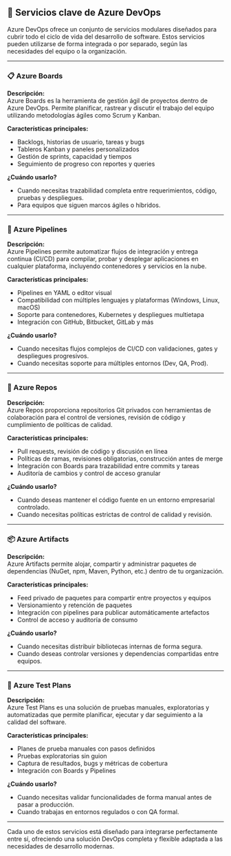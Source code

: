 ## 🧰 Servicios clave de Azure DevOps

Azure DevOps ofrece un conjunto de servicios modulares diseñados para cubrir todo el ciclo de vida del desarrollo de software. Estos servicios pueden utilizarse de forma integrada o por separado, según las necesidades del equipo o la organización.

---

### 📋 Azure Boards

**Descripción:**  
Azure Boards es la herramienta de gestión ágil de proyectos dentro de Azure DevOps. Permite planificar, rastrear y discutir el trabajo del equipo utilizando metodologías ágiles como Scrum y Kanban.

**Características principales:**
- Backlogs, historias de usuario, tareas y bugs
- Tableros Kanban y paneles personalizados
- Gestión de sprints, capacidad y tiempos
- Seguimiento de progreso con reportes y queries

**¿Cuándo usarlo?**
- Cuando necesitas trazabilidad completa entre requerimientos, código, pruebas y despliegues.
- Para equipos que siguen marcos ágiles o híbridos.

---

### 🔄 Azure Pipelines

**Descripción:**  
Azure Pipelines permite automatizar flujos de integración y entrega continua (CI/CD) para compilar, probar y desplegar aplicaciones en cualquier plataforma, incluyendo contenedores y servicios en la nube.

**Características principales:**
- Pipelines en YAML o editor visual
- Compatibilidad con múltiples lenguajes y plataformas (Windows, Linux, macOS)
- Soporte para contenedores, Kubernetes y despliegues multietapa
- Integración con GitHub, Bitbucket, GitLab y más

**¿Cuándo usarlo?**
- Cuando necesitas flujos complejos de CI/CD con validaciones, gates y despliegues progresivos.
- Cuando necesitas soporte para múltiples entornos (Dev, QA, Prod).

---

### 💾 Azure Repos

**Descripción:**  
Azure Repos proporciona repositorios Git privados con herramientas de colaboración para el control de versiones, revisión de código y cumplimiento de políticas de calidad.

**Características principales:**
- Pull requests, revisión de código y discusión en línea
- Políticas de ramas, revisiones obligatorias, construcción antes de merge
- Integración con Boards para trazabilidad entre commits y tareas
- Auditoría de cambios y control de acceso granular

**¿Cuándo usarlo?**
- Cuando deseas mantener el código fuente en un entorno empresarial controlado.
- Cuando necesitas políticas estrictas de control de calidad y revisión.

---

### 📦 Azure Artifacts

**Descripción:**  
Azure Artifacts permite alojar, compartir y administrar paquetes de dependencias (NuGet, npm, Maven, Python, etc.) dentro de tu organización.

**Características principales:**
- Feed privado de paquetes para compartir entre proyectos y equipos
- Versionamiento y retención de paquetes
- Integración con pipelines para publicar automáticamente artefactos
- Control de acceso y auditoría de consumo

**¿Cuándo usarlo?**
- Cuando necesitas distribuir bibliotecas internas de forma segura.
- Cuando deseas controlar versiones y dependencias compartidas entre equipos.

---

### 🧪 Azure Test Plans

**Descripción:**  
Azure Test Plans es una solución de pruebas manuales, exploratorias y automatizadas que permite planificar, ejecutar y dar seguimiento a la calidad del software.

**Características principales:**
- Planes de prueba manuales con pasos definidos
- Pruebas exploratorias sin guion
- Captura de resultados, bugs y métricas de cobertura
- Integración con Boards y Pipelines

**¿Cuándo usarlo?**
- Cuando necesitas validar funcionalidades de forma manual antes de pasar a producción.
- Cuando trabajas en entornos regulados o con QA formal.

---

Cada uno de estos servicios está diseñado para integrarse perfectamente entre sí, ofreciendo una solución DevOps completa y flexible adaptada a las necesidades de desarrollo modernas.
